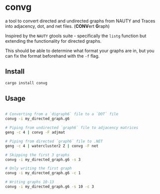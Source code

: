 # convg

a tool to convert directed and undirected graphs from NAUTY and Traces into
adjacency, dot, and net files. (**CONV**ert **G**raph)

Inspired by the `NAUTY` gtools suite - specifically the `listg` function but
extending the functionality for directed graphs.

This should be able to determine what format your graphs are in, but you can
fix the format beforehand with the `-f` flag.

## Install

```bash
cargo install convg
```

## Usage

```bash

# Converting from a `digraph6` file to a `DOT` file
convg -i my_directed_graph.g6

# Piping from undirected `graph6` file to adjacency matrices
geng -c 4 | convg -F adjmat

# Piping from directed `graph6` file to .NET
geng -c 4 | watercluster2 Z | convg -F net

# Skipping the first 3 graphs
convg -i my_directed_graph.g6 -s 3

# Only writing the first graph
convg -i my_directed_graph.g6 -c 1

# Writing graphs 10-13
convg -i my_directed_graph.g6 -s 10 -c 3
```
